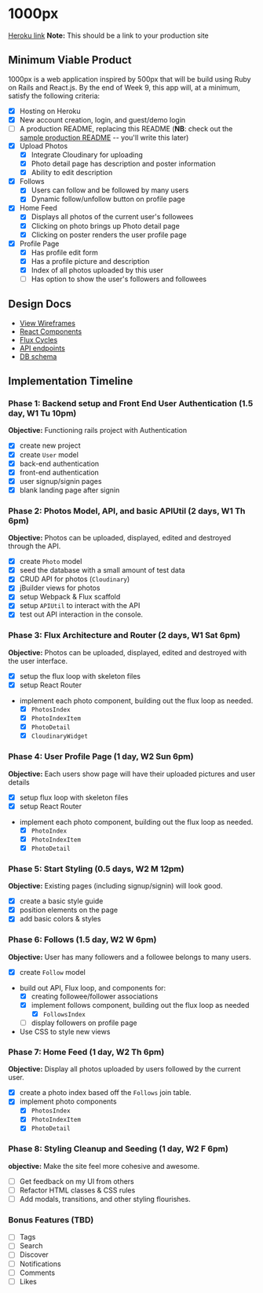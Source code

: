 # 1000px

[Heroku link][heroku] **Note:** This should be a link to your production site

[heroku]: https://www.1000px.us

## Minimum Viable Product

1000px is a web application inspired by 500px that will be build using Ruby on Rails and React.js.  By the end of Week 9, this app will, at a minimum, satisfy the following criteria:

- [x] Hosting on Heroku
- [x] New account creation, login, and guest/demo login
- [ ] A production README, replacing this README (**NB**: check out the [sample production README](docs/production_readme.md) -- you'll write this later)
- [x] Upload Photos
  - [x] Integrate Cloudinary for uploading
  - [x] Photo detail page has description and poster information
  - [x] Ability to edit description
- [x] Follows
  - [x] Users can follow and be followed by many users
  - [x] Dynamic follow/unfollow button on profile page
- [x] Home Feed
  - [x] Displays all photos of the current user's followees
  - [x] Clicking on photo brings up Photo detail page
  - [x] Clicking on poster renders the user profile page
- [x] Profile Page
  - [x] Has profile edit form
  - [x] Has a profile picture and description
  - [x] Index of all photos uploaded by this user
  - [ ] Has option to show the user's followers and followees

## Design Docs
* [View Wireframes][views]
* [React Components][components]
* [Flux Cycles][flux-cycles]
* [API endpoints][api-endpoints]
* [DB schema][schema]

[views]: docs/views.md
[components]: docs/components.md
[flux-cycles]: docs/flux-cycles.md
[api-endpoints]: docs/api-endpoints.md
[schema]: docs/schema.md

## Implementation Timeline

### Phase 1: Backend setup and Front End User Authentication (1.5 day, W1 Tu 10pm)

**Objective:** Functioning rails project with Authentication

- [x] create new project
- [x] create `User` model
- [x] back-end authentication
- [x] front-end authentication
- [x] user signup/signin pages
- [x] blank landing page after signin

### Phase 2: Photos Model, API, and basic APIUtil (2 days, W1 Th 6pm)

**Objective:** Photos can be uploaded, displayed, edited and destroyed through the API.

- [x] create `Photo` model
- [x] seed the database with a small amount of test data
- [x] CRUD API for photos (`Cloudinary`)
- [x] jBuilder views for photos
- [x] setup Webpack & Flux scaffold
- [x] setup `APIUtil` to interact with the API
- [x] test out API interaction in the console.

### Phase 3: Flux Architecture and Router (2 days, W1 Sat 6pm)

**Objective:** Photos can be uploaded, displayed, edited and destroyed with the user interface.

- [x] setup the flux loop with skeleton files
- [x] setup React Router
- implement each photo component, building out the flux loop as needed.
  - [x] `PhotosIndex`
  - [x] `PhotoIndexItem`
  - [x] `PhotoDetail`
  - [x] `CloudinaryWidget`

### Phase 4: User Profile Page (1 day, W2 Sun 6pm)

**Objective:** Each users show page will have their uploaded pictures and user details

- [x] setup flux loop with skeleton files
- [x] setup React Router
- implement each photo component, building out the flux loop as needed.
  - [x] `PhotoIndex`
  - [x] `PhotoIndexItem`
  - [x] `PhotoDetail`

### Phase 5: Start Styling (0.5 days, W2 M 12pm)

**Objective:** Existing pages (including signup/signin) will look good.

- [x] create a basic style guide
- [x] position elements on the page
- [x] add basic colors & styles

### Phase 6: Follows (1.5 day, W2 W 6pm)

**Objective:** User has many followers and a followee belongs to many users.

- [x] create `Follow` model
- build out API, Flux loop, and components for:
  - [x] creating followee/follower associations
  - [x] implement follows component, building out the flux loop as needed
    - [x] `FollowsIndex`
  - [ ] display followers on profile page
- Use CSS to style new views

### Phase 7: Home Feed (1 day, W2 Th 6pm)

**Objective:** Display all photos uploaded by users followed by the current user.

- [x] create a photo index based off the `Follows` join table.
- [x] implement photo components
  - [x] `PhotosIndex`
  - [x] `PhotoIndexItem`
  - [x] `PhotoDetail`

### Phase 8: Styling Cleanup and Seeding (1 day, W2 F 6pm)

**objective:** Make the site feel more cohesive and awesome.

- [ ] Get feedback on my UI from others
- [ ] Refactor HTML classes & CSS rules
- [ ] Add modals, transitions, and other styling flourishes.

### Bonus Features (TBD)
- [ ] Tags
- [ ] Search
- [ ] Discover
- [ ] Notifications
- [ ] Comments
- [ ] Likes

[phase-one]: docs/phases/phase1.md
[phase-two]: docs/phases/phase2.md
[phase-three]: docs/phases/phase3.md
[phase-four]: docs/phases/phase4.md
[phase-five]: docs/phases/phase5.md
